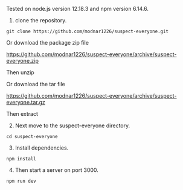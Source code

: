 Tested on node.js version 12.18.3 and npm version 6.14.6.

1. clone the repository.

`git clone https://github.com/modnar1226/suspect-everyone.git`

Or download the package zip file

https://github.com/modnar1226/suspect-everyone/archive/suspect-everyone.zip

Then unzip

Or download the tar file

https://github.com/modnar1226/suspect-everyone/archive/suspect-everyone.tar.gz

Then extract

2. Next move to the suspect-everyone directory.

`cd suspect-everyone`

3. Install dependencies.

`npm install`

4. Then start a server on port 3000.

`npm run dev`
